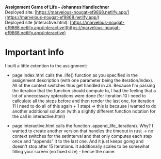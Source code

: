 __Assignment Game of Life - Johannes Handlechner__  
Deployed site: [https://marvelous-nougat-ef9868.netlify.app/](https://marvelous-nougat-ef9868.netlify.app/)  
Deployed site (interactive.html): [https://marvelous-nougat-ef9868.netlify.app/interactive](https://marvelous-nougat-ef9868.netlify.app/interactive)

# Important info
I built a little extention to the assignment:
- page index.html calls the .life() function as you specified in the assignment description (with one parameter being the iteration/index). All of the context switches thus get handled in JS. Because I'm passing the iteration that the function should compute to, I had the feeling that a lot of unnecessary opterations were done (for iteration 10 i need to callculate all the steps before and then render the last one, for iteration 11 i need to do all of this again + 1 step) -> this is because i wanted to do another additional solution (with a slightly different function notation for the call in interactive.html)
  
- page interactive.html calls the function .append_life_iteration(). Why? I wanted to create another version that handles the timeout in rust -> no context switches for the setInterval and that only computes each step once and "appends" it to the last one. And it just keeps going and doesn't stop after 15 Iterations. It additionally scales to be somewhat filling your screen (no fixed size) - hence the name.